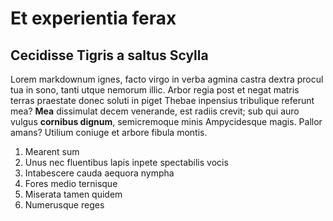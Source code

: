 # Et experientia ferax

## Cecidisse Tigris a saltus Scylla

Lorem markdownum ignes, facto virgo in verba agmina castra dextra procul tua in
sono, tanti utque nemorum illic. Arbor regia post et negat matris terras
praestate donec soluti in piget Thebae inpensius tribulique referunt mea?
**Mea** dissimulat decem venerande, est radiis crevit; sub qui auro vulgus
**cornibus dignum**, semicremoque minis Ampycidesque magis. Pallor amans?
Utilium coniuge et arbore fibula montis.

1. Mearent sum
2. Unus nec fluentibus lapis inpete spectabilis vocis
3. Intabescere cauda aequora nympha
4. Fores medio ternisque
5. Miserata tamen quidem
6. Numerusque reges
